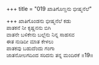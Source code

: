 +++
title = "019 ಖಾತಿಗೊಣ್ಡನು ಭೀಷ್ಮನೆಲೆ"

+++
ಖಾತಿಗೊಂಡನು ಭೀಷ್ಮನೆಲೆ ಕಡು   
ಪಾತಕನೆ ನೀ ಕೃಷ್ಣನನು ಬಿಗಿ   
ವಾತನೇ ಬಳಿಕೇನು ಬಲ್ಲೆನು ನಿನ್ನ ಸಾಹಸವ   
ಈತ ನುಡಿದೀ ಮಾತ ಕೇಳಲು   
ಪಾತಕವು ಬಹುದೆಂದು ಗಂಗಾ   
ಜಾತನೋಲಗದಿಂದ ಸರಿದನು ತನ್ನ ಮಂದಿರಕೆ   ॥19॥
